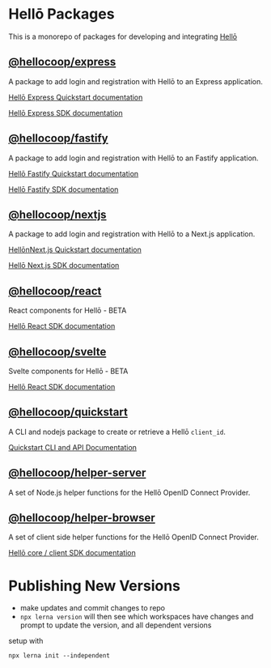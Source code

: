 # Hellō Packages

This is a monorepo of packages for developing and integrating [Hellō](https://hello.dev)

## [@hellocoop/express](./express/)

A package to add login and registration with Hellō to an Express application.

[Hellō Express Quickstart documentation](https://www.hello.dev/docs/quickstarts/express)

[Hellō Express SDK documentation](https://www.hello.dev/docs/sdks/express)

## [@hellocoop/fastify](./fastify/)

A package to add login and registration with Hellō to an Fastify application.

[Hellō Fastify Quickstart documentation](https://www.hello.dev/docs/quickstarts/fastify)

[Hellō Fastify SDK documentation](https://www.hello.dev/docs/sdks/fastify)


## [@hellocoop/nextjs](./nextjs/)

A package to add login and registration with Hellō to a Next.js application.

[HellōnNext.js Quickstart documentation](https://www.hello.dev/docs/quickstarts/nextjs)

[Hellō Next.js SDK documentation](https://www.hello.dev/docs/sdks/nextjs)

## [@hellocoop/react](./react/)

React components for Hellō - BETA

[Hellō React SDK documentation](https://www.hello.dev/docs/sdks/react)

## [@hellocoop/svelte](./svelte/)

Svelte components for Hellō - BETA

[Hellō React SDK documentation](https://www.hello.dev/docs/sdks/svelte)


## [@hellocoop/quickstart](./quickstart/)

A CLI and nodejs package to create or retrieve a Hellō `client_id`. 

[Quickstart CLI and API Documentation](https://www.hello.dev/docs/sdks/quickstart)

## [@hellocoop/helper-server](./helper-server/)

A set of Node.js helper functions for the Hellō OpenID Connect Provider.

## [@hellocoop/helper-browser](./helper-browser/)

A set of client side helper functions for the Hellō OpenID Connect Provider.

[Hellō core / client SDK documentation](https://www.hello.dev/docs/sdks/quickstart/core-client)


# Publishing New Versions

- make updates and commit changes to repo
- `npx lerna version` will then see which workspaces have changes and prompt to update the version, and all dependent versions

setup with 

`npx lerna init --independent`